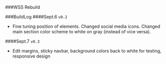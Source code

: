 ###WSS Rebuild


###BuildLog
####Sept.6 `v0.2`
- Fine tuning position of elements. Changed social media icons. Changed main section color scheme to white on gray (instead of vice versa).

####Sept.7 `v0.3`
- Edit margins, sticky navbar, background colors back to white for testing, responsive design